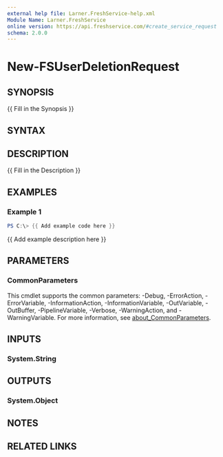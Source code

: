 ```yaml
---
external help file: Larner.FreshService-help.xml
Module Name: Larner.FreshService
online version: https://api.freshservice.com/#create_service_request
schema: 2.0.0
---
```


# New-FSUserDeletionRequest

## SYNOPSIS

{{ Fill in the Synopsis }}

## SYNTAX

## DESCRIPTION

{{ Fill in the Description }}

## EXAMPLES

### Example 1

```powershell
PS C:\> {{ Add example code here }}
```

{{ Add example description here }}

## PARAMETERS

### CommonParameters

This cmdlet supports the common parameters: -Debug, -ErrorAction, -ErrorVariable, -InformationAction, -InformationVariable, -OutVariable, -OutBuffer, -PipelineVariable, -Verbose, -WarningAction, and -WarningVariable. For more information, see [about_CommonParameters](http://go.microsoft.com/fwlink/?LinkID=113216).

## INPUTS

### System.String

## OUTPUTS

### System.Object

## NOTES

## RELATED LINKS

